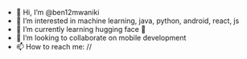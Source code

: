 - 👋 Hi, I’m @ben12mwaniki
- 👀 I’m interested in machine learning, java, python, android, react, js 
- 🌱 I’m currently learning hugging face 🤗
- 💞️ I’m looking to collaborate on mobile development
- 📫 How to reach me: //

<!---
ben12mwaniki/ben12mwaniki is a ✨ special ✨ repository because its `README.md` (this file) appears on your GitHub profile.
You can click the Preview link to take a look at your changes.
--->
